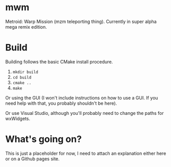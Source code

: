 mwm
===

Metroid: Warp Mission (mzm teleporting thing). Currently in super alpha mega remix edition.

Build
=======

Building follows the basic CMake install procedure.

1. `mkdir build`
2. `cd build`
3. `cmake ..`
4. `make`

Or using the GUI (I won't include instructions on how to use a GUI. If you need help with that, you probably shouldn't be here).


Or use Visual Studio, although you'll probably need to change the paths for wxWidgets.


What's going on?
================

This is just a placeholder for now, I need to attach an explanation either here or on a Github pages site.
